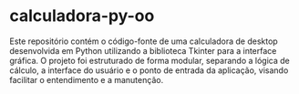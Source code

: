 # calculadora-py-oo
Este repositório contém o código-fonte de uma calculadora de desktop desenvolvida em Python utilizando a biblioteca Tkinter para a interface gráfica. O projeto foi estruturado de forma modular, separando a lógica de cálculo, a interface do usuário e o ponto de entrada da aplicação, visando facilitar o entendimento e a manutenção.
